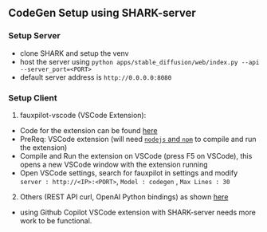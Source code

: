 ## CodeGen Setup using SHARK-server

### Setup Server
- clone SHARK and setup the venv
- host the server using `python apps/stable_diffusion/web/index.py --api --server_port=<PORT>`
- default server address is `http://0.0.0.0:8080`

### Setup Client
1. fauxpilot-vscode (VSCode Extension):
- Code for the extension can be found [here](https://github.com/Venthe/vscode-fauxpilot)
- PreReq: VSCode extension (will need [`nodejs` and `npm`](https://nodejs.org/en/download) to compile and run the extension)
- Compile and Run the extension on VSCode (press F5 on VSCode), this opens a new VSCode window with the extension running
- Open VSCode settings, search for fauxpilot in settings and modify `server : http://<IP>:<PORT>`, `Model : codegen` , `Max Lines : 30`

2. Others (REST API curl, OpenAI Python bindings) as shown [here](https://github.com/fauxpilot/fauxpilot/blob/main/documentation/client.md)
- using Github Copilot VSCode extension with SHARK-server needs more work to be functional.